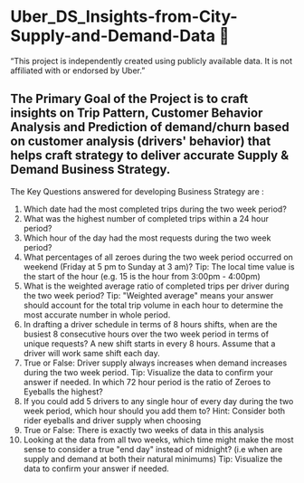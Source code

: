 # Uber_DS_Insights-from-City-Supply-and-Demand-Data 🚗

“This project is independently created using publicly available data. It is not affiliated with or endorsed by Uber.”

The Primary Goal of the Project is to craft insights on Trip Pattern, Customer Behavior Analysis and Prediction of demand/churn based on customer analysis (drivers' behavior) that helps craft strategy to deliver accurate Supply & Demand Business Strategy.
--
The Key Questions answered for developing Business Strategy are :
1. Which date had the most completed trips during the two week period?
2. What was the highest number of completed trips within a 24 hour period?
3. Which hour of the day had the most requests during the two week period?
4. What percentages of all zeroes during the two week period occurred on weekend (Friday at 5 pm to Sunday at 3 am)? Tip: The local time value is the start of the hour (e.g. 15 is the hour from 3:00pm - 4:00pm)
5. What is the weighted average ratio of completed trips per driver during the two week period? Tip: "Weighted average" means your answer should account for the total trip volume in each hour to determine the most accurate number in whole period.
6. In drafting a driver schedule in terms of 8 hours shifts, when are the busiest 8 consecutive hours over the two week period in terms of unique requests? A new shift starts in every 8 hours. Assume that a driver will work same shift each day.
7. True or False: Driver supply always increases when demand increases during the two week period. Tip: Visualize the data to confirm your answer if needed.
In which 72 hour period is the ratio of Zeroes to Eyeballs the highest?
8. If you could add 5 drivers to any single hour of every day during the two week period, which hour should you add them to? Hint: Consider both rider eyeballs and driver supply when choosing
9. True or False: There is exactly two weeks of data in this analysis
10. Looking at the data from all two weeks, which time might make the most sense to consider a true "end day" instead of midnight? (i.e when are supply and demand at both their natural minimums) Tip: Visualize the data to confirm your answer if needed.
